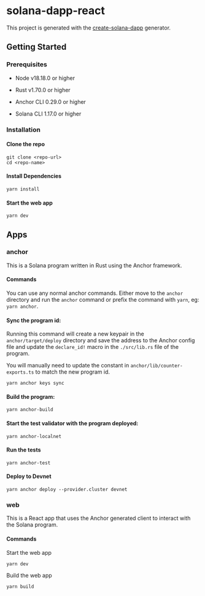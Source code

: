 # solana-dapp-react

This project is generated with the [create-solana-dapp](https://github.com/solana-developers/create-solana-dapp) generator.

## Getting Started

### Prerequisites

- Node v18.18.0 or higher

- Rust v1.70.0 or higher
- Anchor CLI 0.29.0 or higher
- Solana CLI 1.17.0 or higher

### Installation

#### Clone the repo

```shell
git clone <repo-url>
cd <repo-name>
```

#### Install Dependencies

```shell
yarn install
```

#### Start the web app

```
yarn dev
```

## Apps

### anchor

This is a Solana program written in Rust using the Anchor framework.

#### Commands

You can use any normal anchor commands. Either move to the `anchor` directory and run the `anchor` command or prefix the command with `yarn`, eg: `yarn anchor`.

#### Sync the program id:

Running this command will create a new keypair in the `anchor/target/deploy` directory and save the address to the Anchor config file and update the `declare_id!` macro in the `./src/lib.rs` file of the program.

You will manually need to update the constant in `anchor/lib/counter-exports.ts` to match the new program id.

```shell
yarn anchor keys sync
```

#### Build the program:

```shell
yarn anchor-build
```

#### Start the test validator with the program deployed:

```shell
yarn anchor-localnet
```

#### Run the tests

```shell
yarn anchor-test
```

#### Deploy to Devnet

```shell
yarn anchor deploy --provider.cluster devnet
```

### web

This is a React app that uses the Anchor generated client to interact with the Solana program.

#### Commands

Start the web app

```shell
yarn dev
```

Build the web app

```shell
yarn build
```
